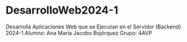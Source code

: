 # DesarrolloWeb2024-1
Desarrolla Aplicaciones Web que se Ejecutan en el Servidor (Backend) 2024-1
Alumno:
Ana María Jacobo Bojórquez
Grupo:
4AVP
